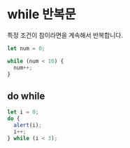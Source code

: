 # while 반복문

특정 조건이 참이라면을 계속해서 반복합니다.

```js
let num = 0;

while (num < 10) {
  num++;
}
```

## do while

```js
let i = 0;
do {
  alert(i);
  i++;
} while (i < 3);
```
